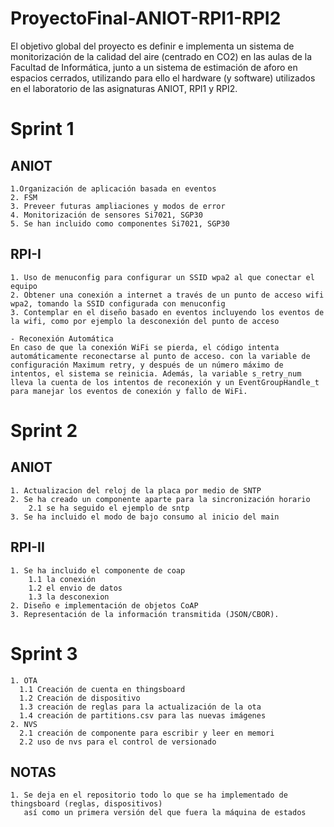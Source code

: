 # ProyectoFinal-ANIOT-RPI1-RPI2

El objetivo global del proyecto es definir e implementa un sistema de monitorización de la calidad del aire (centrado en CO2) en las aulas de la Facultad de Informática, junto a un sistema de estimación de aforo en espacios cerrados, utilizando para ello el hardware (y software) utilizados en el laboratorio de las asignaturas ANIOT, RPI1 y RPI2.

# Sprint 1

## ANIOT

    1.Organización de aplicación basada en eventos
    2. FSM
    3. Preveer futuras ampliaciones y modos de error
    4. Monitorización de sensores Si7021, SGP30
    5. Se han incluido como componentes Si7021, SGP30

## RPI-I

    1. Uso de menuconfig para configurar un SSID wpa2 al que conectar el equipo
    2. Obtener una conexión a internet a través de un punto de acceso wifi wpa2, tomando la SSID configurada con menuconfig
    3. Contemplar en el diseño basado en eventos incluyendo los eventos de la wifi, como por ejemplo la desconexión del punto de acceso

    - Reconexión Automática
    En caso de que la conexión WiFi se pierda, el código intenta automáticamente reconectarse al punto de acceso. con la variable de configuración Maximum retry, y después de un número máximo de intentos, el sistema se reinicia. Además, la variable s_retry_num lleva la cuenta de los intentos de reconexión y un EventGroupHandle_t para manejar los eventos de conexión y fallo de WiFi.

# Sprint 2

## ANIOT

    1. Actualizacion del reloj de la placa por medio de SNTP
    2. Se ha creado un componente aparte para la sincronización horario
        2.1 se ha seguido el ejemplo de sntp
    3. Se ha incluido el modo de bajo consumo al inicio del main

## RPI-II

    1. Se ha incluido el componente de coap
        1.1 la conexión
        1.2 el envio de datos
        1.3 la desconexion
    2. Diseño e implementación de objetos CoAP
    3. Representación de la información transmitida (JSON/CBOR).

# Sprint 3

    1. OTA
      1.1 Creación de cuenta en thingsboard
      1.2 Creación de dispositivo
      1.3 creación de reglas para la actualización de la ota
      1.4 creación de partitions.csv para las nuevas imágenes
    2. NVS
      2.1 creación de componente para escribir y leer en memori
      2.2 uso de nvs para el control de versionado

## NOTAS

    1. Se deja en el repositorio todo lo que se ha implementado de thingsboard (reglas, dispositivos)
       así como un primera versión del que fuera la máquina de estados
